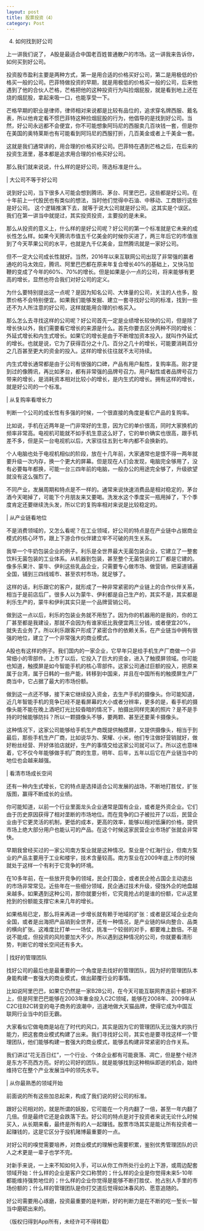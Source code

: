 ```yaml
---
layout: post
title: 股票投资（4）
category: Post
---
```


4. 如何找到好公司

上一讲我们说了， A股是最适合中国老百姓普通散户的市场。这一讲我来告诉你，如何买到好公司。

投资股市盈利主要是两种方式，第一是用合适的价格买好公司，第二是用极低的价格买一般的公司。巴菲特做投资的早期，就是用极低的价格买一般的公司，后来他遇到了他的合伙人芒格，芒格把他的这种投资行为叫捡烟屁股，就是看到地上还在烧的烟屁股，拿起来吸一口，也能享受一下。

芒格早期的职业是律师，律师相对来说都是比较有品位的，追求穿名牌西服、戴名表，所以他肯定看不惯巴菲特这种捡烟屁股的行为，他倡导的是找到好公司。当然，好公司永远都不会便宜，你不可能想象阿玛尼的西服卖几百块钱一套，但是你在美国的奥特莱斯也有可能看到阿玛尼的西服打折，几百美金或者上千美金一套。

这就是我们通常讲的，用合理的价格买好公司。巴菲特在遇到芒格之后，在后来的投资生涯里，基本都是追求用合理的价格买好公司。

那么我们就来说说，什么样的是好公司，筛选标准是什么。  

| 大公司不等于好公司

说到好公司，当下很多人可能会想到腾讯、茅台、阿里巴巴，这些都是好公司。在十年前上一代股民也有类似的想法，当时他们觉得中石油、中移动、工商银行这些是好公司。
这个逻辑推演下去，就等于说大公司就是好公司。这其实是个误区。我们在第一讲当中就提过，其实投资投资，主要投的是未来。

那么从投资的意义上，什么样的是好公司呢？好公司的第一个标准就是它未来的成长性怎么样。如果今天腾讯市值五千亿美金的时候你买进了，两三年后它的市值涨到了今天苹果公司的水平，也就是九千亿美金，显然腾讯就是一家好公司。

但不一定大公司成长性就好。当然，2016年以来互联网公司出现了非常强的赢者通吃的马太效应，腾讯、阿里巴巴都在原来年复合增长40%的基础上，又快马加鞭的变成了今年的60%、70%的增长。但是如果是小一点的公司，将来能够有更高的增长，显然也符合我们对好公司的定义。

为什么要特别提出这一点呢？是因为知名公司、大体量的公司，关注的人也多，股票价格不会特别便宜。如果我们能够发掘、建立一套寻找好公司的标准，找到一些还不为人所注意的好公司，这样就能用合理的价格买入。

那么怎么去寻找这样的公司呢？好公司首先一定是业绩增长较快的公司，但是除了增长快以外，我们需要看它增长的来源是什么。首先你要去区分两种不同的增长：外延式增长和内生式增长。如果它的增长是由于不断增加资本投入，就叫作外延式的增长。也就是说，它为了获得百分之十几、百分之几十的增长，可能要消耗百分之几百甚至更大的资金的投入。这样的增长往往就不太可持续。

内生式增长通常都是由于公司有很强的口碑，产品有用户黏性，复购率高。刚才提到过的像腾讯，再比如茅台，都有非常强的品牌号召力。用户黏性或者品牌号召力带来的增长，是消耗资本相对比较小的增长，是内生式的增长。拥有这样的增长，就是好公司的一个标准。   

| 从复购率看增长力

判断一个公司的成长性有多强的时候，一个很直接的角度是看它产品的复购率。

比如说，手机在近两年是一门非常好的生意，因为它的单价很高，同时大家换机的频率非常高。电视机可能就不如手机生意这么好了，它的单价确实也很高，跟手机差不多，但是买一台电视机以后，大家往往五到七年内都不会换新的。

个人电脑也处于电视机相似的阶段，放在十几年前，大家通常也是恨不得一两年就要升级一次内存，换一个更大的屏幕。但是现在人们会发现，电脑完全够用了，没有必要每年都换，可能一台三四年前的电脑，一般办公的用途完全够了，升级欲望就没有这么强烈了。

不同产业，发展周期和特点是不一样的。通常来说快速消费品是相对稳定的，茅台酒今天喝掉了，可能下个月朋友来又要喝。洗发水这个季度买一瓶用掉了，下个季度肯定还要继续洗头发，所以它的复购率相对来说是比较稳定的。

| 从产业链看地位

不是消费领域的，又怎么看呢？在工业领域，好公司的特点是在产业链中占据商业模式的核心环节，跟上下游合作伙伴建立牢不可破的共生关系。

我举一个牛奶包装企业的例子。利乐是全世界最大无菌包装企业，它建立了一整套饮料无菌包装的工业体系。从机器到包装，甚至整个无菌包装的工厂都是它建的。像多乐果汁、蒙牛、伊利这些乳品企业，只需要专心做市场、做营销，把渠道铺遍全国，铺到三四线城市、甚至农村市场，就足够了。

这样的话，利乐跟它的客户，就形成了一种非常紧密的产业链上的合作伙伴关系，相当于是前店后厂。很多人以为蒙牛、伊利都是自己生产的，其实不是，其实都是利乐生产的，蒙牛和伊利其实只是一个品牌营销公司。

做到这一点以后，利乐的包装业务就不用愁了。因为你的机器用的是我的，你的工厂甚至都是我建设，那就不会因为有谁家纸比我便宜两三分钱，或者便宜20%，就失去业务了。所以利乐跟客户形成了紧密合作的依赖关系，在产业链当中拥有很强的地位，建立了一个非常强大的商业模式。

A股也有这样的例子。我们国内的一家企业，它早年只是给手机生产厂商做一个非常细小的零部件。上市了以后，它投入了巨大的资金，进入了触摸屏领域。你可能也知道，触摸屏是如今智能手机的核心零部件。这家公司通过巨额的投入，把原来属于台湾，属于日韩的一些产能，转移到中国来，并且在中国所有的触摸屏生产厂商当中，它占据了最大的市场份额。

做到这一点还不够，接下来它继续投入资金，去生产手机的摄像头。你可能知道，近几年智能手机的竞争已经不是看屏幕的大小或者分辨率，更多的是，看手机的摄像头能不能在晚上酒吧灯光比较昏暗的情况下，拍摄出同样完美的照片？是不是手持的时候能够防抖？所以一颗摄像头不够，要两颗、甚至还要莱卡摄像头。

这种情况下，这家公司能够给手机生产商既提供触摸屏，又提供摄像头，相当于到最后，那些手机生产厂商，比如说华为、荣耀、小米，他们专注做好营销就好，做好粉丝经营、开好体验店就好，生产的事情交给这家公司就可以了。所以这也意味着，它不仅今年能够做手机厂商的生意，明年、后年，五年以后它在产业链当中的地位也会越来越强。  

| 看清市场成长空间

还有一种内生式增长，它的特点是选择适合公司发展的战场，不断地打胜仗，扩张版图，赢得不断成长的业绩。

你可能知道，以前一个行业里面龙头企业通常是国有企业，或者是外资企业。它们由于历史原因获得了相对垄断的市场地位。而在竞争的口子被拉开了以后，民营企业由于它更灵活的机制，更低的成本，更高的效率，能够以相对低廉的价格，提供市场上绝大部分用户也能认可的产品。在这个时候这家民营企业市场扩张就会非常快。

早期我曾经买过的一家公司南方泵业就是这种情况。泵业是个红海行业，但南方泵业的产品主要用于工业和楼宇，技术含量较高。南方泵业在2009年底上市的时候就处于这样一个有利于它竞争的环境。

在10多年前，在一些放开竞争的领域，民企打国企，或者民企抢占国企主动退出的市场非常常见。近些年在一些细分领域，民企通过技术升级，侵蚀外企的地盘越来越多。如果遇到这种公司，那你就要分析，它究竟抢占的是谁的份额，它从这里抢到的份额能支撑它未来几年的增长。

如果格局已定，那么将来再进一步增长就有赖于地域的扩张：或者是区域企业走向全国，或者是出海把产品销到全世界，还有一种情况，是产业链的纵向整合、品类的横向扩张。这难度比打单一一场仗，挑准一个较弱的对手，都要难上数倍。不是说不能成，但投资的风险要加大不少。所以遇到这种情况的公司，你就要看清形势，判断它的增长空间还有多大。  

| 找好的管理团队

找好公司的最后也是最重要的一个角度是去找好的管理团队，因为好的管理团队本身能构建一套强大的商业模式，做出颠覆行业的事情。

比如说阿里巴巴，如果它仍然是一家B2B公司，在今天可能互联网界连前十都排不上，但是阿里巴巴能够在2003年重金投入C2C领域，能够在2008年、2009年从C2C往B2C转变的电子商务的浪潮中，迅速地做大天猫品牌，使得它成为中国互联网行业当中的巨无霸。

大家看似它做电商是站在了时代的风口，其实是因为它的管理团队无比强大的执行能力，把这套商业模式构建了出来。我们寻找好公司，其实也是要寻找这样一个管理团队，他们能够构建一套强大的商业模式，能够去构建非常紧密的合作关系。

我们讲过“花无百日红”，一个行业、个体企业都有可能衰落、凋亡，但是整个经济是东方不亮西方亮。好的公司好的团队，就是能够找到这种稍纵即逝的机会，始终维持它在整个产业发展当中的领先水平。

| 从你最熟悉的领域开始

前面说的所有这些加总起来，构成了我们说的好公司的标准。

跟好公司相对的，就是所谓的妖股，它可能在一个月内翻了一倍，甚至一年内翻了几倍。但是最终它还是会跌落下去。好公司的特点是对于投资者来说无论什么时候买入，从长期来看，最终是所有的人一起赚钱。股票市场其实是能让所有投资者一起赚钱的，这是它区分于投机赌博最重要的一点。

对好公司的嗅觉需要培养，对商业模式的理解也需要积累，鉴别优秀管理团队的识人之术更是一辈子也学不完。

对新手来说，一上来不知如何入手，可以从你工作所处行业的上下游，或周边配套领域开始：什么样的企业是客户交口称赞的；什么样的企业是你觉得未来5-10年都能维持强势地位的；什么样的企业你觉得是能够不断打胜仗、抢占别人手里的市场份额的；什么样的管理团队是你打交道后觉得如沐春风的、愿意追随的。

好公司需要用心琢磨，投资最重要的是判断，好的判断力是在不断的吃一堑长一智当中磨砺出来的。 



（版权归得到App所有，未经许可不得转载）
